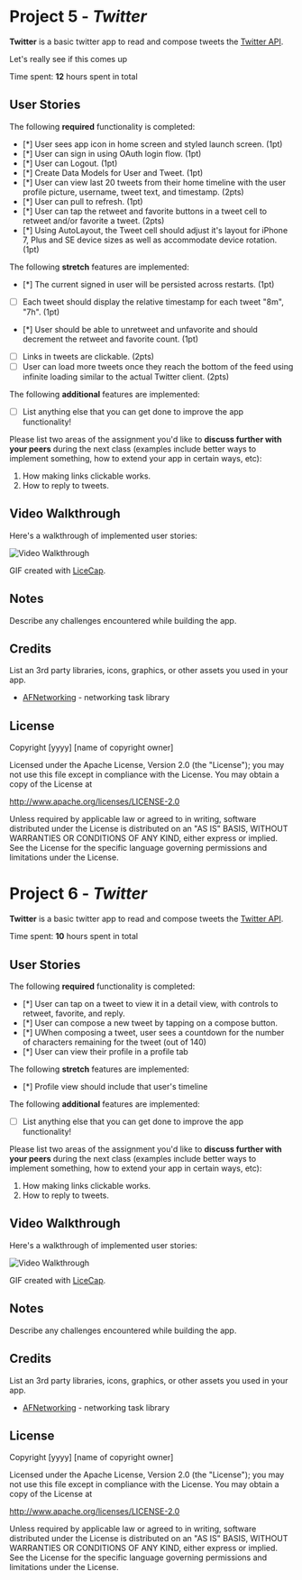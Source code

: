 # Project 5 - *Twitter*

**Twitter** is a basic twitter app to read and compose tweets the [Twitter API](https://apps.twitter.com/).

Let's really see if this comes up

Time spent: **12** hours spent in total

## User Stories

The following **required** functionality is completed:

- [*] User sees app icon in home screen and styled launch screen. (1pt)
- [*] User can sign in using OAuth login flow. (1pt)
- [*] User can Logout. (1pt)
- [*] Create Data Models for User and Tweet. (1pt)
- [*] User can view last 20 tweets from their home timeline with the user profile picture, username, tweet text, and timestamp. (2pts)
- [*] User can pull to refresh. (1pt)
- [*] User can tap the retweet and favorite buttons in a tweet cell to retweet and/or favorite a tweet. (2pts)
- [*] Using AutoLayout, the Tweet cell should adjust it's layout for iPhone 7, Plus and SE device sizes as well as accommodate device rotation. (1pt)

The following **stretch** features are implemented:

- [*] The current signed in user will be persisted across restarts. (1pt)
- [ ] Each tweet should display the relative timestamp for each tweet "8m", "7h". (1pt)
- [*] User should be able to unretweet and unfavorite and should decrement the retweet and favorite count. (1pt)
- [ ] Links in tweets are clickable. (2pts)
- [ ] User can load more tweets once they reach the bottom of the feed using infinite loading similar to the actual Twitter client. (2pts)

The following **additional** features are implemented:

- [ ] List anything else that you can get done to improve the app functionality!

Please list two areas of the assignment you'd like to **discuss further with your peers** during the next class (examples include better ways to implement something, how to extend your app in certain ways, etc):

1. How making links clickable works.
2. How to reply to tweets.

## Video Walkthrough

Here's a walkthrough of implemented user stories:

<img src='https://imgur.com/kgh4TWD.gif' title='Video Walkthrough' width='' alt='Video Walkthrough' />

GIF created with [LiceCap](http://www.cockos.com/licecap/).

## Notes

Describe any challenges encountered while building the app.

## Credits

List an 3rd party libraries, icons, graphics, or other assets you used in your app.

- [AFNetworking](https://github.com/AFNetworking/AFNetworking) - networking task library

## License

Copyright [yyyy] [name of copyright owner]

Licensed under the Apache License, Version 2.0 (the "License");
you may not use this file except in compliance with the License.
You may obtain a copy of the License at

http://www.apache.org/licenses/LICENSE-2.0

Unless required by applicable law or agreed to in writing, software
distributed under the License is distributed on an "AS IS" BASIS,
WITHOUT WARRANTIES OR CONDITIONS OF ANY KIND, either express or implied.
See the License for the specific language governing permissions and
limitations under the License.

# Project 6 - *Twitter*

**Twitter** is a basic twitter app to read and compose tweets the [Twitter API](https://apps.twitter.com/).

Time spent: **10** hours spent in total

## User Stories

The following **required** functionality is completed:

- [*] User can tap on a tweet to view it in a detail view, with controls to retweet, favorite, and reply. 
- [*] User can compose a new tweet by tapping on a compose button.
- [*] UWhen composing a tweet, user sees a countdown for the number of characters remaining for the tweet (out of 140)
- [*] User can view their profile in a profile tab

The following **stretch** features are implemented:

- [*] Profile view should include that user's timeline

The following **additional** features are implemented:

- [ ] List anything else that you can get done to improve the app functionality!

Please list two areas of the assignment you'd like to **discuss further with your peers** during the next class (examples include better ways to implement something, how to extend your app in certain ways, etc):

1. How making links clickable works.
2. How to reply to tweets.

## Video Walkthrough

Here's a walkthrough of implemented user stories:

<img src='https://imgur.com/kgh4TWD.gif' title='Video Walkthrough' width='' alt='Video Walkthrough' />

GIF created with [LiceCap](http://www.cockos.com/licecap/).

## Notes

Describe any challenges encountered while building the app.

## Credits

List an 3rd party libraries, icons, graphics, or other assets you used in your app.

- [AFNetworking](https://github.com/AFNetworking/AFNetworking) - networking task library

## License

Copyright [yyyy] [name of copyright owner]

Licensed under the Apache License, Version 2.0 (the "License");
you may not use this file except in compliance with the License.
You may obtain a copy of the License at

http://www.apache.org/licenses/LICENSE-2.0

Unless required by applicable law or agreed to in writing, software
distributed under the License is distributed on an "AS IS" BASIS,
WITHOUT WARRANTIES OR CONDITIONS OF ANY KIND, either express or implied.
See the License for the specific language governing permissions and
limitations under the License.

